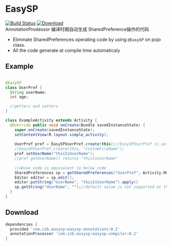 # EasySP
[![Build Status](https://travis-ci.org/BaronZ/EasySP.png?branch=master)](https://travis-ci.org/BaronZ/EasySP)
[ ![Download](https://api.bintray.com/packages/baronz/maven/easysp-compiler/images/download.svg) ](https://bintray.com/baronz/maven/easysp-compiler/_latestVersion)  
AnnotationProdessor 编译时期自动生成 SharedPreference操作的代码  

 * Eliminate SharedPreferences operating code by using `@EasySP` on pojo class.
 * All the code generate at compile time automaticaly
 
 
Example
--------

```java

@EasySP
class UserPref {
  String userName;
  int age;

  //getters and setters
}  

class ExampleActivity extends Activity {
  @Override public void onCreate(Bundle savedInstanceState) {
    super.onCreate(savedInstanceState);
    setContentView(R.layout.simple_activity);
    
    UserPref pref = EasySPUserPref.create(this);//EasySPUserPref is auto generate at compile time
    //EasySPUserPref.create(this, "customFileName");
    pref.setUserName("thisIsUserName");
    //pref.getUserName() returns "thisIsUserName"
    
    //above code is equivalent to below code
    SharedPreferences sp = getSharedPreferences("UserPref", Activity.MODE_PRIVATE);
    Editor editor = sp.edit();
    editor.putString("UserName", "thisIsUserName").apply()
    sp.getString("UserName", "");//default value is not supported at the moment
  }
}
```
Download
--------

```groovy
dependencies {
  provided 'com.zzb.easysp:easysp-annotations:0.2'
  annotationProcessor 'com.zzb.easysp:easysp-compiler:0.2'
}
```
